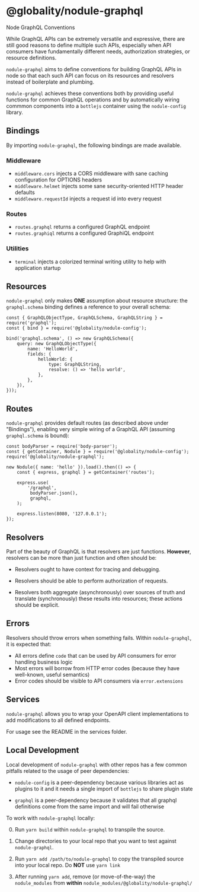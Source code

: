 # @globality/nodule-graphql

Node GraphQL Conventions

While GraphQL APIs can be extremely versatile and expressive, there are still good reasons to define
multiple such APIs, especially when API consumers have fundamentally different needs, authorization
strategies, or resource definitions.

`nodule-graphql` aims to define conventions for building GraphQL APIs in node so that each
such API can focus on its resources and resolvers instead of boilerplate and plumbing.

`nodule-graphql` achieves these conventions both by providing useful functions for common GraphQL
operations and by automatically wiring commmon components into a `bottlejs` container using the
`nodule-config` library.


## Bindings

By importing `nodule-graphql`, the following bindings are made available.

### Middleware

 -  `middleware.cors` injects a CORS middleware with sane caching configuration for OPTIONS headers
 -  `middleware.helmet` injects some sane security-oriented HTTP header defaults
 -  `middleware.requestId` injects a request id into every request

### Routes

 -  `routes.graphql` returns a configured GraphQL endpoint
 -  `routes.graphiql` returns a configured GraphiQL endpoint

### Utilities

 - `terminal` injects a colorized terminal writing utility to help with application startup

## Resources

`nodule-graphql` only makes **ONE** assumption about resource structure: the `graphql.schema` binding
defines a reference to your overall schema:

    const { GraphQLObjectType, GraphQLSchema, GraphQLString } = require('graphql');
    const { bind } = require('@globality/nodule-config');

    bind('graphql.schema', () => new GraphQLSchema({
        query: new GraphQLObjectType({
            name: 'HelloWorld',
            fields: {
                helloWorld: {
                    type: GraphQLString,
                    resolve: () => 'hello world',
                },
            },
        }),
    }));


## Routes

`nodule-graphql` provides default routes (as described above under "Bindings"), enabling very simple wiring
of a GraphQL API (assuming `graphql.schema` is bound):

    const bodyParser = require('body-parser');
    const { getContainer, Nodule } = require('@globality/nodule-config');
    require('@globality/nodule-graphql');

    new Nodule({ name: 'hello' }).load().then(() => {
        const { express, graphql } = getContainer('routes');

        express.use(
            '/graphql',
             bodyParser.json(),
             graphql,
        );

        express.listen(8080, '127.0.0.1');
    });


## Resolvers

Part of the beauty of GraphQL is that resolvers are just functions. **However**, resolvers can
be more than just function and often should be:

 -  Resolvers ought to have context for tracing and debugging.

 -  Resolvers should be able to perform authorization of requests.

 -  Resolvers both aggregate (asynchronously) over sources of truth and translate (synchronously)
    these results into resources; these actions should be explicit.


## Errors

Resolvers should throw errors when something fails. Within `nodule-graphql`, it is expected that:

 -  All errors define `code` that can be used by API consumers for error handling business logic
 -  Most errors will borrow from HTTP error codes (because they have well-known, useful semantics)
 -  Error codes should be visible to API consumers via `error.extensions`

## Services

`nodule-graphql` allows you to wrap your OpenAPI client implementations to add modifications to all
defined endpoints.

For usage see the README in the services folder.

## Local Development

Local development of `nodule-graphql` with other repos has a few common pitfalls related to the
usage of peer dependencies:

 -  `nodule-config` is a peer-dependency because various libraries act as plugins to it and it needs
    a single import of `bottlejs` to share plugin state

 -  `graphql` is a peer-dependency because it validates that all graphql definitions come from the
    same import and will fail otherwise

To work with `nodule-graphql` locally:

 0. Run `yarn build` within `nodule-graphql` to transpile the source.

 1. Change directories to your local repo that you want to test against `nodule-graphql`.

 2. Run `yarn add /path/to/nodule-graphql` to copy the transpiled source into your local repo.
    Do **NOT** use `yarn link`

 3. After running `yarn add`, remove (or move-of-the-way) the `nodule_modules` from **within**
    `nodule_modules/@globality/nodule-graphql/`
